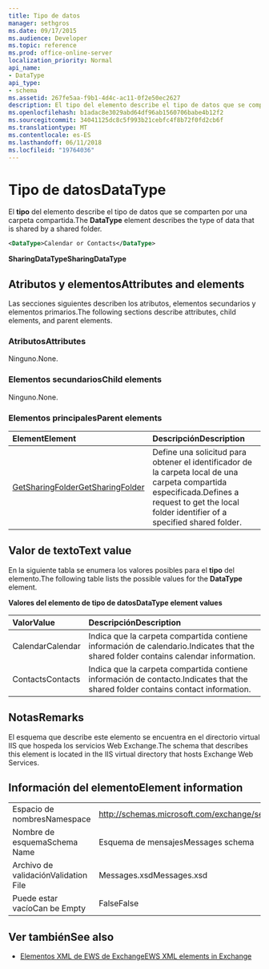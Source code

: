 ```yaml
---
title: Tipo de datos
manager: sethgros
ms.date: 09/17/2015
ms.audience: Developer
ms.topic: reference
ms.prod: office-online-server
localization_priority: Normal
api_name:
- DataType
api_type:
- schema
ms.assetid: 267fe5aa-f9b1-4d4c-ac11-0f2e50ec2627
description: El tipo del elemento describe el tipo de datos que se comparten por una carpeta compartida.
ms.openlocfilehash: b1adac8e3029abd64df96ab1560706babe4b12f2
ms.sourcegitcommit: 34041125dc8c5f993b21cebfc4f8b72f0fd2cb6f
ms.translationtype: MT
ms.contentlocale: es-ES
ms.lasthandoff: 06/11/2018
ms.locfileid: "19764036"
---
```

# <a name="datatype"></a><span data-ttu-id="828bc-103">Tipo de datos</span><span class="sxs-lookup"><span data-stu-id="828bc-103">DataType</span></span>

<span data-ttu-id="828bc-104">El **tipo** del elemento describe el tipo de datos que se comparten por una carpeta compartida.</span><span class="sxs-lookup"><span data-stu-id="828bc-104">The **DataType** element describes the type of data that is shared by a shared folder.</span></span> 
  
```xml
<DataType>Calendar or Contacts</DataType>
```

<span data-ttu-id="828bc-105">**SharingDataType**</span><span class="sxs-lookup"><span data-stu-id="828bc-105">**SharingDataType**</span></span>

## <a name="attributes-and-elements"></a><span data-ttu-id="828bc-106">Atributos y elementos</span><span class="sxs-lookup"><span data-stu-id="828bc-106">Attributes and elements</span></span>

<span data-ttu-id="828bc-107">Las secciones siguientes describen los atributos, elementos secundarios y elementos primarios.</span><span class="sxs-lookup"><span data-stu-id="828bc-107">The following sections describe attributes, child elements, and parent elements.</span></span>
  
### <a name="attributes"></a><span data-ttu-id="828bc-108">Atributos</span><span class="sxs-lookup"><span data-stu-id="828bc-108">Attributes</span></span>

<span data-ttu-id="828bc-109">Ninguno.</span><span class="sxs-lookup"><span data-stu-id="828bc-109">None.</span></span>
  
### <a name="child-elements"></a><span data-ttu-id="828bc-110">Elementos secundarios</span><span class="sxs-lookup"><span data-stu-id="828bc-110">Child elements</span></span>

<span data-ttu-id="828bc-111">Ninguno.</span><span class="sxs-lookup"><span data-stu-id="828bc-111">None.</span></span>
  
### <a name="parent-elements"></a><span data-ttu-id="828bc-112">Elementos principales</span><span class="sxs-lookup"><span data-stu-id="828bc-112">Parent elements</span></span>

|<span data-ttu-id="828bc-113">**Element**</span><span class="sxs-lookup"><span data-stu-id="828bc-113">**Element**</span></span>|<span data-ttu-id="828bc-114">**Descripción**</span><span class="sxs-lookup"><span data-stu-id="828bc-114">**Description**</span></span>|
|:-----|:-----|
|[<span data-ttu-id="828bc-115">GetSharingFolder</span><span class="sxs-lookup"><span data-stu-id="828bc-115">GetSharingFolder</span></span>](getsharingfolder.md) <br/> |<span data-ttu-id="828bc-116">Define una solicitud para obtener el identificador de la carpeta local de una carpeta compartida especificada.</span><span class="sxs-lookup"><span data-stu-id="828bc-116">Defines a request to get the local folder identifier of a specified shared folder.</span></span>  <br/> |
   
## <a name="text-value"></a><span data-ttu-id="828bc-117">Valor de texto</span><span class="sxs-lookup"><span data-stu-id="828bc-117">Text value</span></span>

<span data-ttu-id="828bc-118">En la siguiente tabla se enumera los valores posibles para el **tipo** del elemento.</span><span class="sxs-lookup"><span data-stu-id="828bc-118">The following table lists the possible values for the **DataType** element.</span></span> 
  
<span data-ttu-id="828bc-119">**Valores del elemento de tipo de datos**</span><span class="sxs-lookup"><span data-stu-id="828bc-119">**DataType element values**</span></span>

|<span data-ttu-id="828bc-120">**Valor**</span><span class="sxs-lookup"><span data-stu-id="828bc-120">**Value**</span></span>|<span data-ttu-id="828bc-121">**Descripción**</span><span class="sxs-lookup"><span data-stu-id="828bc-121">**Description**</span></span>|
|:-----|:-----|
|<span data-ttu-id="828bc-122">Calendar</span><span class="sxs-lookup"><span data-stu-id="828bc-122">Calendar</span></span>  <br/> |<span data-ttu-id="828bc-123">Indica que la carpeta compartida contiene información de calendario.</span><span class="sxs-lookup"><span data-stu-id="828bc-123">Indicates that the shared folder contains calendar information.</span></span>  <br/> |
|<span data-ttu-id="828bc-124">Contacts</span><span class="sxs-lookup"><span data-stu-id="828bc-124">Contacts</span></span>  <br/> |<span data-ttu-id="828bc-125">Indica que la carpeta compartida contiene información de contacto.</span><span class="sxs-lookup"><span data-stu-id="828bc-125">Indicates that the shared folder contains contact information.</span></span>  <br/> |
   
## <a name="remarks"></a><span data-ttu-id="828bc-126">Notas</span><span class="sxs-lookup"><span data-stu-id="828bc-126">Remarks</span></span>

<span data-ttu-id="828bc-127">El esquema que describe este elemento se encuentra en el directorio virtual IIS que hospeda los servicios Web Exchange.</span><span class="sxs-lookup"><span data-stu-id="828bc-127">The schema that describes this element is located in the IIS virtual directory that hosts Exchange Web Services.</span></span>
  
## <a name="element-information"></a><span data-ttu-id="828bc-128">Información del elemento</span><span class="sxs-lookup"><span data-stu-id="828bc-128">Element information</span></span>

|||
|:-----|:-----|
|<span data-ttu-id="828bc-129">Espacio de nombres</span><span class="sxs-lookup"><span data-stu-id="828bc-129">Namespace</span></span>  <br/> |http://schemas.microsoft.com/exchange/services/2006/messages  <br/> |
|<span data-ttu-id="828bc-130">Nombre de esquema</span><span class="sxs-lookup"><span data-stu-id="828bc-130">Schema Name</span></span>  <br/> |<span data-ttu-id="828bc-131">Esquema de mensajes</span><span class="sxs-lookup"><span data-stu-id="828bc-131">Messages schema</span></span>  <br/> |
|<span data-ttu-id="828bc-132">Archivo de validación</span><span class="sxs-lookup"><span data-stu-id="828bc-132">Validation File</span></span>  <br/> |<span data-ttu-id="828bc-133">Messages.xsd</span><span class="sxs-lookup"><span data-stu-id="828bc-133">Messages.xsd</span></span>  <br/> |
|<span data-ttu-id="828bc-134">Puede estar vacío</span><span class="sxs-lookup"><span data-stu-id="828bc-134">Can be Empty</span></span>  <br/> |<span data-ttu-id="828bc-135">False</span><span class="sxs-lookup"><span data-stu-id="828bc-135">False</span></span>  <br/> |
   
## <a name="see-also"></a><span data-ttu-id="828bc-136">Ver también</span><span class="sxs-lookup"><span data-stu-id="828bc-136">See also</span></span>

- [<span data-ttu-id="828bc-137">Elementos XML de EWS de Exchange</span><span class="sxs-lookup"><span data-stu-id="828bc-137">EWS XML elements in Exchange</span></span>](ews-xml-elements-in-exchange.md)

